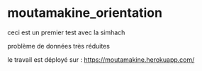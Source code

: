 # moutamakine_orientation

ceci est un premier test avec la simhach 

problème de données très réduites


le travail est déployé sur : https://moutamakine.herokuapp.com/
